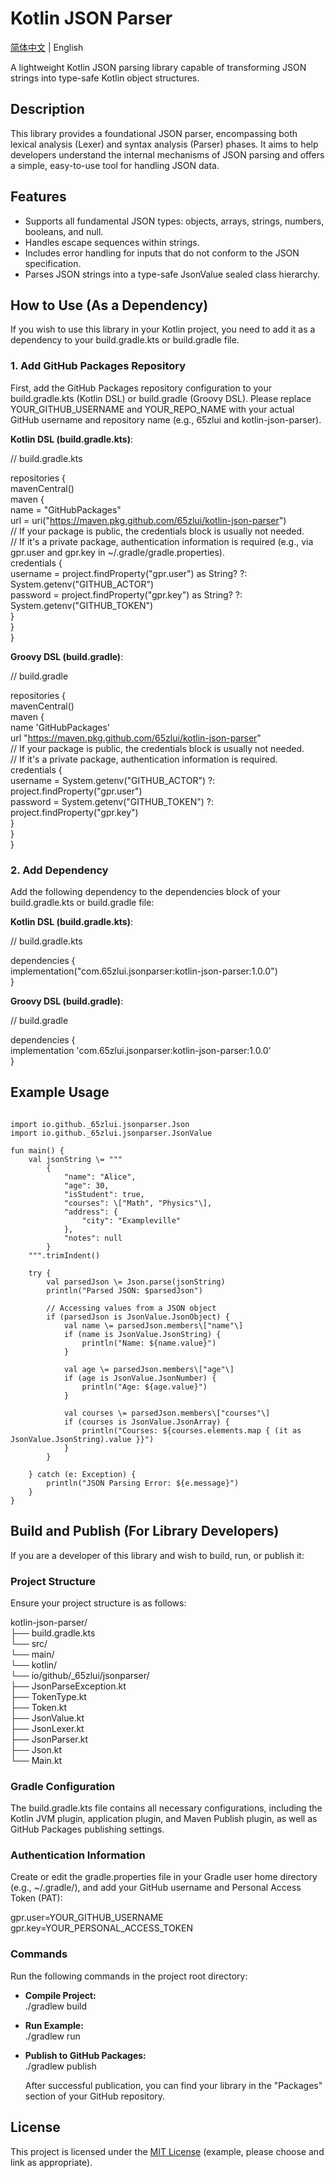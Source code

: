 # **Kotlin JSON Parser**

[简体中文](README_zh-CN.md) | English

A lightweight Kotlin JSON parsing library capable of transforming JSON strings into type-safe Kotlin object structures.

## **Description**

This library provides a foundational JSON parser, encompassing both lexical analysis (Lexer) and syntax analysis (Parser) phases. It aims to help developers understand the internal mechanisms of JSON parsing and offers a simple, easy-to-use tool for handling JSON data.

## **Features**

* Supports all fundamental JSON types: objects, arrays, strings, numbers, booleans, and null.  
* Handles escape sequences within strings.  
* Includes error handling for inputs that do not conform to the JSON specification.  
* Parses JSON strings into a type-safe JsonValue sealed class hierarchy.

## **How to Use (As a Dependency)**

If you wish to use this library in your Kotlin project, you need to add it as a dependency to your build.gradle.kts or build.gradle file.

### **1\. Add GitHub Packages Repository**

First, add the GitHub Packages repository configuration to your build.gradle.kts (Kotlin DSL) or build.gradle (Groovy DSL). Please replace YOUR\_GITHUB\_USERNAME and YOUR\_REPO\_NAME with your actual GitHub username and repository name (e.g., 65zlui and kotlin-json-parser).

**Kotlin DSL (build.gradle.kts)**:

// build.gradle.kts

repositories {  
    mavenCentral()  
    maven {  
        name \= "GitHubPackages"  
        url \= uri("https://maven.pkg.github.com/65zlui/kotlin-json-parser")  
        // If your package is public, the credentials block is usually not needed.  
        // If it's a private package, authentication information is required (e.g., via gpr.user and gpr.key in \~/.gradle/gradle.properties).  
        credentials {  
            username \= project.findProperty("gpr.user") as String? ?: System.getenv("GITHUB\_ACTOR")  
            password \= project.findProperty("gpr.key") as String? ?: System.getenv("GITHUB\_TOKEN")  
        }  
    }  
}

**Groovy DSL (build.gradle)**:

// build.gradle

repositories {  
    mavenCentral()  
    maven {  
        name 'GitHubPackages'  
        url "https://maven.pkg.github.com/65zlui/kotlin-json-parser"  
        // If your package is public, the credentials block is usually not needed.  
        // If it's a private package, authentication information is required.  
        credentials {  
            username \= System.getenv("GITHUB\_ACTOR") ?: project.findProperty("gpr.user")  
            password \= System.getenv("GITHUB\_TOKEN") ?: project.findProperty("gpr.key")  
        }  
    }  
}

### **2\. Add Dependency**

Add the following dependency to the dependencies block of your build.gradle.kts or build.gradle file:

**Kotlin DSL (build.gradle.kts)**:

// build.gradle.kts

dependencies {  
    implementation("com.65zlui.jsonparser:kotlin-json-parser:1.0.0")  
}

**Groovy DSL (build.gradle)**:

// build.gradle

dependencies {  
    implementation 'com.65zlui.jsonparser:kotlin-json-parser:1.0.0'  
}

## **Example Usage**
```

import io.github._65zlui.jsonparser.Json  
import io.github._65zlui.jsonparser.JsonValue

fun main() {  
    val jsonString \= """  
        {  
            "name": "Alice",  
            "age": 30,  
            "isStudent": true,  
            "courses": \["Math", "Physics"\],  
            "address": {  
                "city": "Exampleville"  
            },  
            "notes": null  
        }  
    """.trimIndent()

    try {  
        val parsedJson \= Json.parse(jsonString)  
        println("Parsed JSON: $parsedJson")

        // Accessing values from a JSON object  
        if (parsedJson is JsonValue.JsonObject) {  
            val name \= parsedJson.members\["name"\]  
            if (name is JsonValue.JsonString) {  
                println("Name: ${name.value}")  
            }

            val age \= parsedJson.members\["age"\]  
            if (age is JsonValue.JsonNumber) {  
                println("Age: ${age.value}")  
            }

            val courses \= parsedJson.members\["courses"\]  
            if (courses is JsonValue.JsonArray) {  
                println("Courses: ${courses.elements.map { (it as JsonValue.JsonString).value }}")  
            }  
        }

    } catch (e: Exception) {  
        println("JSON Parsing Error: ${e.message}")  
    }  
}

```


## **Build and Publish (For Library Developers)**

If you are a developer of this library and wish to build, run, or publish it:

### **Project Structure**

Ensure your project structure is as follows:

kotlin-json-parser/  
├── build.gradle.kts  
└── src/  
    └── main/  
        └── kotlin/  
            └── io/github/\_65zlui/jsonparser/  
                ├── JsonParseException.kt  
                ├── TokenType.kt  
                ├── Token.kt  
                ├── JsonValue.kt  
                ├── JsonLexer.kt  
                ├── JsonParser.kt  
                ├── Json.kt  
                └── Main.kt

### **Gradle Configuration**

The build.gradle.kts file contains all necessary configurations, including the Kotlin JVM plugin, application plugin, and Maven Publish plugin, as well as GitHub Packages publishing settings.

### **Authentication Information**

Create or edit the gradle.properties file in your Gradle user home directory (e.g., \~/.gradle/), and add your GitHub username and Personal Access Token (PAT):

gpr.user=YOUR\_GITHUB\_USERNAME  
gpr.key=YOUR\_PERSONAL\_ACCESS\_TOKEN

### **Commands**

Run the following commands in the project root directory:

* **Compile Project:**  
  ./gradlew build

* **Run Example:**  
  ./gradlew run

* **Publish to GitHub Packages:**  
  ./gradlew publish

  After successful publication, you can find your library in the "Packages" section of your GitHub repository.

## **License**

This project is licensed under the [MIT License](https://opensource.org/licenses/MIT) (example, please choose and link as appropriate).